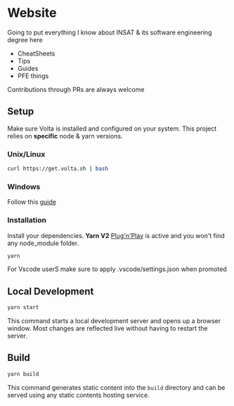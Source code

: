 # Website

Going to put everything I know about INSAT & its software engineering degree here

- CheatSheets
- Tips
- Guides
- PFE things

Contributions through PRs are always welcome

## Setup

Make sure Volta is installed and configured on your system. This project relies on **specific** node & yarn versions.

### Unix/Linux

```bash
curl https://get.volta.sh | bash
```

### Windows

Follow this [guide](https://docs.volta.sh/guide/getting-started)

### Installation

Install your dependencies. **Yarn V2** [Plug'n'Play](https://yarnpkg.com/features/pnp) is active and you won't find any node_module folder.

```bash
yarn
```

For Vscode userS make sure to apply .vscode/settings.json when promoted

## Local Development

```bash
yarn start
```

This command starts a local development server and opens up a browser window. Most changes are reflected live without having to restart the server.

## Build

```bash
yarn build
```

This command generates static content into the `build` directory and can be served using any static contents hosting service.
